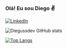 ### Olá! Eu sou Diego ✌️

[![LinkedIn](https://img.shields.io/badge/LinkedIn-0077B5?style=for-the-badge&logo=linkedin&logoColor=white)](https://www.linkedin.com/in/diego-perez-da-costa-51992718a/)

![Diegussdev GitHub stats](https://github-readme-stats-git-masterrstaa-rickstaa.vercel.app/api?username=diegussdev&show_icons=true&theme=radical)

[![Top Langs](https://github-readme-stats-git-masterrstaa-rickstaa.vercel.app/api/top-langs/?username=diegussdev&layout=compact)](https://github.com/diegussdev/github-readme-stats)
